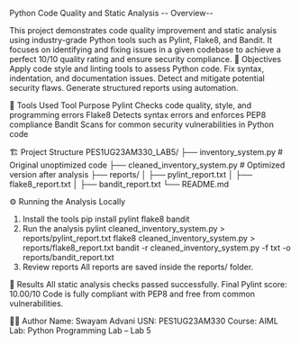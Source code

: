 Python Code Quality and Static Analysis
-- Overview--

This project demonstrates code quality improvement and static analysis using industry-grade Python tools such as Pylint, Flake8, and Bandit.
It focuses on identifying and fixing issues in a given codebase to achieve a perfect 10/10 quality rating and ensure security compliance.
🧠 Objectives
Apply code style and linting tools to assess Python code.
Fix syntax, indentation, and documentation issues.
Detect and mitigate potential security flaws.
Generate structured reports using automation.

🧩 Tools Used
Tool	Purpose
Pylint	Checks code quality, style, and programming errors
Flake8	Detects syntax errors and enforces PEP8 compliance
Bandit	Scans for common security vulnerabilities in Python code

🏗️ Project Structure
PES1UG23AM330_LAB5/
├── inventory_system.py              # Original unoptimized code
├── cleaned_inventory_system.py      # Optimized version after analysis
├── reports/
│   ├── pylint_report.txt
│   ├── flake8_report.txt
│   ├── bandit_report.txt
└── README.md

⚙️ Running the Analysis Locally
1. Install the tools
pip install pylint flake8 bandit
2. Run the analysis
pylint cleaned_inventory_system.py > reports/pylint_report.txt
flake8 cleaned_inventory_system.py > reports/flake8_report.txt
bandit -r cleaned_inventory_system.py -f txt -o reports/bandit_report.txt
3. Review reports
All reports are saved inside the reports/ folder.

🏁 Results
All static analysis checks passed successfully.
Final Pylint score: 10.00/10
Code is fully compliant with PEP8 and free from common vulnerabilities.

👨‍💻 Author
Name: Swayam Advani
USN: PES1UG23AM330
Course: AIML
Lab: Python Programming Lab – Lab 5

